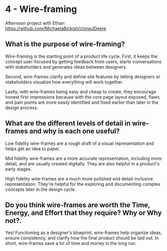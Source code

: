 # 4 - Wire-framing

Afternoon project with Ethan:
https://github.com/MichaelaBickish/cloneJDeere

## **What is the purpose of wire-framing?**
Wire-framing is the starting point of a product life cycle.
First, it keeps the concept user-focused by getting feedback from users, starts conversations with stakeholders and generates ideas between designers. 

Second, wire-frames clarify and define site features by letting designers or stakeholders visualize how everything will work together.

Lastly, with wire-frames being easy and cheap to create, they encourage honest first impressions because with the core page layout exposed, flaws and pain points are more easily identified and fixed earlier than later in the design process.

## **What are the different levels of detail in wire-frames and why is each one useful?**
Low fidelity wire-frames are a rough draft of a visual representation and helps get an idea to paper. 

Mid fidelity wire-frames are a more accurate representation, including more detail, and are usually created digitally. They are also helpful in a product's early stages.

High fidelity wire-frames are a much more polished and detail-inclusive representation. They're helpful for the exploring and documenting complex concepts later in the design cycle.

## **Do you think wire-frames are worth the Time, Energy, and Effort that they require? Why or Why not?.**
Yes! Functioning as a designer's blueprint, wire-frames help organize ideas, ensure consistency, and clarify how the final product should be laid out. In short, wire-frames save a lot of time and money in the long run.